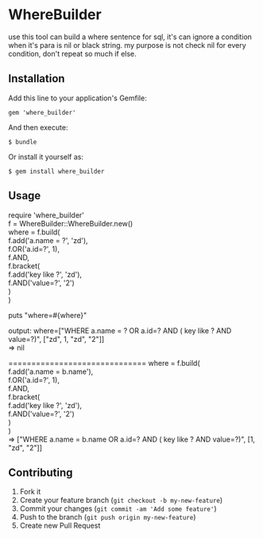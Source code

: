 
# WhereBuilder

  use this tool can build a where sentence for sql, it's can ignore a condition when it's para is nil or black string.
  my purpose is not check nil for every condition, don't repeat so much if else.

## Installation

Add this line to your application's Gemfile:

    gem 'where_builder'

And then execute:

    $ bundle

Or install it yourself as:

    $ gem install where_builder

## Usage


require 'where_builder'       <br>
f = WhereBuilder::WhereBuilder.new()       <br>
where = f.build(       <br>
  f.add('a.name = ?', 'zd'),        <br>
  f.OR('a.id=?', 1),        <br>
  f.AND,       <br>
  f.bracket(       <br>
      f.add('key like ?', 'zd'),        <br>
      f.AND('value=?', '2')       <br>
    )       <br>
  )       <br>

puts "where=#{where}"       <br>

output:
where=["WHERE a.name = ? OR a.id=? AND ( key like ? AND value=?)", ["zd", 1, "zd", "2"]]       <br>
=> nil       <br>

==============================
where = f.build(       <br>
  f.add('a.name = b.name'),        <br>
  f.OR('a.id=?', 1),        <br>
  f.AND,       <br>
  f.bracket(       <br>
      f.add('key like ?', 'zd'),        <br>
      f.AND('value=?', '2')       <br>
    )       <br>
  )       <br>
=> ["WHERE a.name = b.name OR a.id=? AND ( key like ? AND value=?)", [1, "zd", "2"]]       <br>


## Contributing

1. Fork it
2. Create your feature branch (`git checkout -b my-new-feature`)
3. Commit your changes (`git commit -am 'Add some feature'`)
4. Push to the branch (`git push origin my-new-feature`)
5. Create new Pull Request

